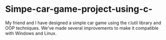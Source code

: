 # Simpe-car-game-project-using-c-
My friend and I have designed a simple car game using the r.lutil library and OOP techniques. We've made several improvements to make it compatible with Windows and Linux.
